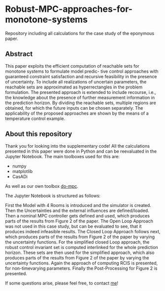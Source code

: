 # Robust-MPC-approaches-for-monotone-systems
Repository including all calculations for the case study of the eponymous paper.

## Abstract
This paper exploits the efficient computation of
reachable sets for monotone systems to formulate model predic-
tive control approaches with guaranteed constraint satisfaction
and recursive feasibility in the presence of uncertainty. To
include all realizations of uncertain parameters, the reachable
sets are approximated as hyperrectangles in the problem
formulation. The presented approach is extended to include
recourse, i.e., the knowledge about the presence of further
measurement information in the prediction horizon. By dividing
the reachable sets, multiple regions are obtained, for which the
future inputs can be chosen separately. The applicability of the
proposed approaches are shown by the means of a temperature
control example.

## About this repository

Thank you for looking into the supplementary code!
All the calculations presented in this paper were done in Python and can be reevaluated in the Jupyter Notebook.
The main toolboxes used for this are:

- numpy
- matplotlib
- CasADi

As well as our own toolbox [do-mpc](www.do-mpc.com).

The Jupyter Notebook is structured as follows:

First the Model with 4 Rooms is introduced and the simulator is created.
Then the Uncertainties and the external influences are defined/loaded. 
Then a nominal MPC controller gets defined and used, which produces parts of the results from Figure 2 of the paper. 
The Open Loop Approach was not used in this case study, but can be evaluated to see, that it produces indeed infeasible results.
The Closed Loop Approach follows next, which produces parts of the results from Figure 2 of the paper by varying the uncertainty functions.
For the simplified closed Loop approach, the robust control invariant set is computed interlinked for the whole prediction horizon.
These sets are then used for the simplified approach, which also produces parts of the results from Figure 2 of the paper by varying the uncertainty functions.
Again the approach of computing RCIS is presented, for non-timevarying parameters.
Finally the Post-Processing for Figure 2 is presented.

If some questions arise, please feel free, to contact [me](moritz.heinlein@tu-dortmund.de)!
